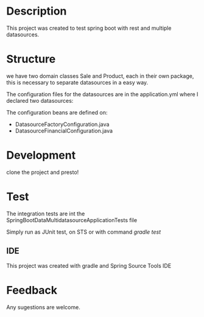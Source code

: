 # Description

This project was created to test spring boot with rest and multiple datasources.

# Structure

we have two domain classes Sale and Product, each in their own package, this is necessary to separate datasources in a easy way.

The configuration files for the datasources are in the application.yml where I declared two datasources:

The configuration beans are defined on:

* DatasourceFactoryConfiguration.java
* DatasourceFinancialConfiguration.java


# Development

clone the project and presto!

# Test

The integration tests are int the SpringBootDataMultidatasourceApplicationTests file

Simply run as JUnit test, on STS or with command *gradle test*

## IDE

This project was created with gradle and Spring Source Tools IDE

# Feedback

Any sugestions are welcome.